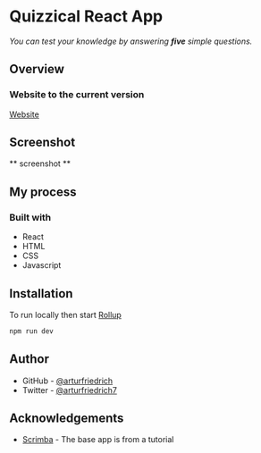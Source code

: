 # Quizzical React App

*You can test your knowledge by answering **five** simple questions.*


## Overview

### Website to the current version

[Website](https://arturfriedrich.github.io/quizzical-app/)

## Screenshot

** screenshot **

## My process

### Built with

-   React
-   HTML
-   CSS
-   Javascript


## Installation

To run locally then start [Rollup](https://rollupjs.org)

```bash
npm run dev
```

## Author

-   GitHub - [@arturfriedrich](https://www.github.com/arturfriedrich)
-   Twitter - [@arturfriedrich7](https://twitter.com/arturfriedrich7)

## Acknowledgements

-   [Scrimba](https://scrimba.com) - The base app is from a tutorial




